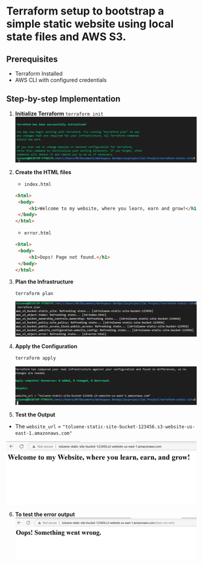 # Terraform setup to bootstrap a simple static website using local state files and AWS S3.

## Prerequisites

- Terraform Installed
- AWS CLI with configured credentials

## Step-by-step Implementation

1. **Initialize Terraform**
   `terraform init`
   ![alt text](<Images copy/Tinit.png>)

2. **Create the HTML files**

   - `index.html`

   ```html
   <html>
   	<body>
   		<h1>Welcome to my website, where you learn, earn and grow!</h1>
   	</body>
   </html>
   ```

   - `error.html`

   ```html
   <html>
   	<body>
   		<h1>Oops! Page not found.</h1>
   	</body>
   </html>
   ```

3. **Plan the Infrastructure**

   ```bash
   terraform plan
   ```

   ![alt text](<Images copy/Tplan.png>)

4. **Apply the Configuration**

   ```bash
   terraform apply
   ```

   ![alt text](<Images copy/Tapply.png>)

5. **Test the Output**

- The `website_url` = `"toluene-static-site-bucket-123456.s3-website-us-east-1.amazonaws.com"`

![alt text](<Images copy/final.png>)

6. **To test the error output**
   ![alt text](<Images copy/error.png>)
